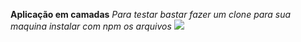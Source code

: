 **Aplicação em camadas**
*Para testar bastar fazer um clone para sua maquina instalar com npm os arquivos*
<img src="https://github.com/josealves380/app_camadas/tree/main/src/assets">
